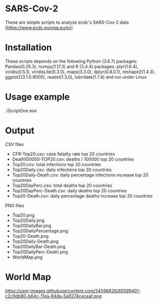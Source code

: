 # SARS-Cov-2


These are simple scripts to analyze ecdc's SARS-Cov-2 data (https://www.ecdc.europa.eu/en)

# Installation

These scripts depends on the following Python (3.6.7) packages: Pandas(0.25.3), numpy(1.17.3) and R (3.4.4) packages: plyr(1.8.4), viridis(0.5.1), viridisLite(0.3.0), maps(3.3.0), dplyr(0.8.0.1), reshape2(1.4.3), ggplot2(3.1.0.9000), readxl(1.3.0), lubridate(1.7.4) and run under Linux

# Usage example

./ScriptOne.exe

# Output
CSV files

* CFR-Top20.csv: case fatality rate top 20 countries
* Death100000-TOP20.csv:  deaths / 100000 top 20 countries
* Top20.csv: total infections top 20 countries
* Top20Daily.csv: daily infections top 20 countries
* Top20Daily-Death.csv: daily percentage infections increase top 20 countries
* Top20DayPerc.csv: total deaths top 20 countries
* Top20DayPerc-Death.csv: daily deaths top 20 countries
* Top20-Death.csv: daily percentage deaths increase top 20 countries

PNG files
* Top20.png
* Top20Daily.png
* Top20DailyBar.png
* Top20DailyPercentage.png
* Top20-Death.png
* Top20Daily-Death.png
* Top20DailyBar-Death.png
* Top20DailyPerc-Death.png
* WorldMap.png

# World Map
https://user-images.githubusercontent.com/34098826/85599401-c2c9db80-b64c-11ea-84da-5a9274ceceaf.png
